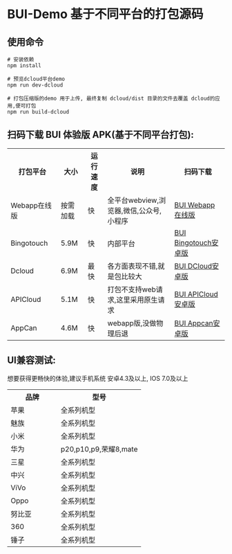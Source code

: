 # BUI-Demo 基于不同平台的打包源码

## 使用命令
```
# 安装依赖
npm install

# 预览dcloud平台demo
npm run dev-dcloud

# 打包压缩版的demo 用于上传, 最终复制 dcloud/dist 目录的文件去覆盖 dcloud的应用,便可打包
npm run build-dcloud
```

<h2>扫码下载 BUI 体验版 APK(基于不同平台打包):</h2>
<table class="table">
    <tr>
        <th width="100px">打包平台</th>
        <th>大小</th>
        <th>运行速度</th>
        <th>说明</th>
        <th>扫码下载</th>
    </tr>
    <tr>
        <td>Webapp在线版</td>
        <td>按需加载</td>
        <td>快</td>
        <td>全平台webview,浏览器,微信,公众号,小程序</td>
        <td>
            <a href="http://www.easybui.com/demo/index.html" class="btn btn-success" target="_blank">
                <img src="http://www.easybui.com/static/images/qrcode.png" alt=""><br> BUI Webapp在线版</a>
        </td>
    </tr>
    <tr>
        <td>Bingotouch</td>
        <td>5.9M</td>
        <td>快</td>
        <td>内部平台</td>
        <td>
            <a href="http://www.easybui.com/downloads/source/bui/release/bui_demo_bingotouch.apk" class="btn btn-success" target="_blank">
                <img src="http://www.easybui.com/static/images/qrcode/bui_bingotouch_qrcode.png" alt=""><br> BUI Bingotouch安卓版</a>
        </td>
    </tr>
    <tr>
        <td>Dcloud</td>
        <td>6.9M</td>
        <td>最快</td>
        <td>各方面表现不错,就是包比较大</td>
        <td>
            <a href="http://www.easybui.com/downloads/source/bui/release/bui_demo_dcloud.apk" class="btn btn-success" target="_blank">
                <img src="http://www.easybui.com/static/images/qrcode/bui_dcloud_qrcode.png" alt=""><br> BUI DCloud安卓版</a>
        </td>
    </tr>
    <tr>
        <td>APICloud</td>
        <td>5.1M</td>
        <td>快</td>
        <td>打包不支持web请求,这里采用原生请求</td>
        <td>
            <a href="http://www.easybui.com/downloads/source/bui/release/bui_demo_apicloud.apk" class="btn btn-success" target="_blank">
                <img src="http://www.easybui.com/static/images/qrcode/bui_apicloud_qrcode.png" alt=""><br> BUI APICloud安卓版</a>
        </td>
    </tr>
    <tr>
        <td>AppCan</td>
        <td>4.6M</td>
        <td>快</td>
        <td>webapp版,没做物理后退</td>
        <td>
            <a href="http://www.easybui.com/downloads/source/bui/release/bui_demo_appcan.apk" class="btn btn-success" target="_blank">
                <img src="http://www.easybui.com/static/images/qrcode/bui_appcan_qrcode.png" alt=""><br> BUI Appcan安卓版</a>
        </td>
    </tr>
</table>

<h2>UI兼容测试:</h2>
<p>想要获得更畅快的体验,建议手机系统 安卓4.3及以上, IOS 7.0及以上</p>
<table class="table">
    <tr>
        <th width="100px">品牌</th>
        <th>型号</th>
    </tr>
    <tr>
        <td>苹果</td>
        <td>全系列机型</td>
    </tr>
    <tr>
        <td>魅族</td>
        <td>全系列机型</td>
    </tr>
    <tr>
        <td>小米</td>
        <td>全系列机型</td>
    </tr>
    <tr>
        <td>华为</td>
        <td>p20,p10,p9,荣耀8,mate</td>
    </tr>
    <tr>
        <td>三星</td>
        <td>全系列机型</td>
    </tr>
    <tr>
        <td>中兴</td>
        <td>全系列机型</td>
    </tr>
    <tr>
        <td>ViVo</td>
        <td>全系列机型</td>
    </tr>
    <tr>
        <td>Oppo</td>
        <td>全系列机型</td>
    </tr>
    <tr>
        <td>努比亚</td>
        <td>全系列机型</td>
    </tr>
    <tr>
        <td>360</td>
        <td>全系列机型</td>
    </tr>
    <tr>
        <td>锤子</td>
        <td>全系列机型</td>
    </tr>
</table>